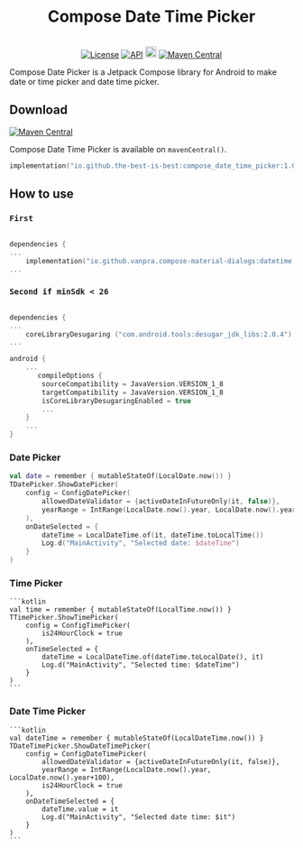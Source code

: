 <h1 align="center">Compose Date Time Picker</h1><br>

<div align="center">
<a href="https://opensource.org/licenses/Apache-2.0"><img alt="License" src="https://img.shields.io/badge/License-Apache%202.0-blue.svg"/></a>
<a href="https://android-arsenal.com/api?level=21" rel="nofollow"><img alt="API" src="https://camo.githubusercontent.com/0eda703da08220e08354f624a3fc0023f10416a302565c69c3759bf6e0800d40/68747470733a2f2f696d672e736869656c64732e696f2f62616467652f4150492d32312532422d627269676874677265656e2e7376673f7374796c653d666c6174" data-canonical-src="https://img.shields.io/badge/API-21%2B-brightgreen.svg?style=flat" style="max-width: 100%;"></a>
<a href="https://github.com/the-best-is-best/"><img alt="Profile" src="https://img.shields.io/badge/github-%23181717.svg?&style=for-the-badge&logo=github&logoColor=white" height="20"/></a>
<a href="https://central.sonatype.com/search?q=io.github.the-best-is-best&smo=true"><img alt="Maven Central" src="https://img.shields.io/maven-central/v/io.github.the-best-is-best/compose_date_time_picker"/></a>
</div>

Compose Date Picker is a Jetpack Compose library for Android to make date or time picker and date time picker.

## Download

[![Maven Central](https://img.shields.io/maven-central/v/io.github.the-best-is-best/compose_date_time_picker)](https://central.sonatype.com/artifact/io.github.the-best-is-best/compose_date_time_picker)

Compose Date Time Picker is available on `mavenCentral()`.

```kotlin
implementation("io.github.the-best-is-best:compose_date_time_picker:1.0.0")
```


## How to use

### `First`

```gradle.kts
   
dependencies {
...
    implementation("io.github.vanpra.compose-material-dialogs:datetime:0.9.0")
...
```

### `Second if minSdk < 26`

```gradle.kts
    
dependencies {
...
    coreLibraryDesugaring ("com.android.tools:desugar_jdk_libs:2.0.4")
...

android {
    ...
       compileOptions {
        sourceCompatibility = JavaVersion.VERSION_1_8
        targetCompatibility = JavaVersion.VERSION_1_8
        isCoreLibraryDesugaringEnabled = true
        ...
    }
    ...
}
```

### Date Picker

```kotlin
val date = remember { mutableStateOf(LocalDate.now()) }
TDatePicker.ShowDatePicker(
    config = ConfigDatePicker(
        allowedDateValidator = {activeDateInFutureOnly(it, false)},
        yearRange = IntRange(LocalDate.now().year, LocalDate.now().year+100),
    ),
    onDateSelected = {
        dateTime = LocalDateTime.of(it, dateTime.toLocalTime())
        Log.d("MainActivity", "Selected date: $dateTime")
    }
)

 ```

### Time Picker

    ```kotlin
    val time = remember { mutableStateOf(LocalTime.now()) }
    TTimePicker.ShowTimePicker(
        config = ConfigTimePicker(
            is24HourClock = true
        ),
        onTimeSelected = {
            dateTime = LocalDateTime.of(dateTime.toLocalDate(), it)
            Log.d("MainActivity", "Selected time: $dateTime")
        }
    )
    ```

### Date Time Picker

    ```kotlin
    val dateTime = remember { mutableStateOf(LocalDateTime.now()) }
    TDateTimePicker.ShowDateTimePicker(
        config = ConfigDateTimePicker(
            allowedDateValidator = {activeDateInFutureOnly(it, false)},
            yearRange = IntRange(LocalDate.now().year, LocalDate.now().year+100),
            is24HourClock = true
        ),
        onDateTimeSelected = {
            dateTime.value = it
            Log.d("MainActivity", "Selected date time: $it")
        }
    )
    ```